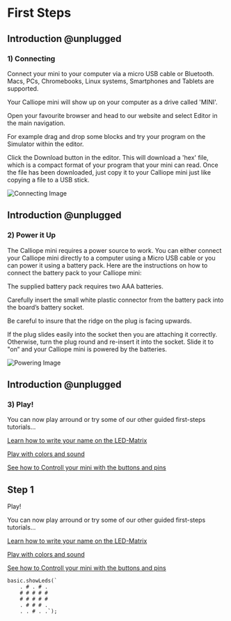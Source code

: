 # First Steps

## Introduction @unplugged

### 1) Connecting

Connect your mini to your computer via a micro USB cable or Bluetooth. Macs, PCs, Chromebooks, Linux systems, Smartphones and Tablets are supported.

Your Calliope mini will show up on your computer as a drive called 'MINI'.

Open your favourite browser and head to our website and select Editor in the main navigation.

For example drag and drop some blocks and try your program on the Simulator within the editor.

Click the Download button in the editor. This will download a 'hex' file, which is a compact format of your program that your mini can read. Once the file has been downloaded, just copy it to your Calliope mini just like copying a file to a USB stick.

![Connecting Image](/static/calliope/firststeps/connecting.jpg)


## Introduction @unplugged

### 2) Power it Up

The Calliope mini requires a power source to work. You can either connect your Calliope mini directly to a computer using a Micro USB cable or you can power it using a battery pack.
Here are the instructions on how to connect the battery pack to your Calliope mini:

The supplied battery pack requires two AAA batteries.

Carefully insert the small white plastic connector from the battery pack into the board’s battery socket.

Be careful to insure that the ridge on the plug is facing upwards.

If the plug slides easily into the socket then you are attaching it correctly. Otherwise, turn the plug round and re-insert it into the socket. Slide it to "on“ and your Calliope mini is powered by the batteries.

![Powering Image](/static/calliope/firststeps/powerItUp.png)


## Introduction @unplugged

### 3) Play!

You can now play arround or try some of our other guided first-steps tutorials...

[Learn how to write your name on the LED-Matrix](#tutorial:/calliope/firststeps/5x5LED)

[Play with colors and sound](#tutorial:/calliope/firststeps/Output)

[See how to Controll your mini with the buttons and pins](#tutorial:/calliope/firststeps/Inputs)


## Step 1

Play!

You can now play arround or try some of our other guided first-steps tutorials...

[Learn how to write your name on the LED-Matrix](#tutorial:/calliope/firststeps/5x5LED)

[Play with colors and sound](#tutorial:/calliope/firststeps/Output)

[See how to Controll your mini with the buttons and pins](#tutorial:/calliope/firststeps/Inputs)

```blocks
basic.showLeds(`
    . # . # .
    # # # # #
    # # # # #
    . # # # .
    . . # . .`);
```